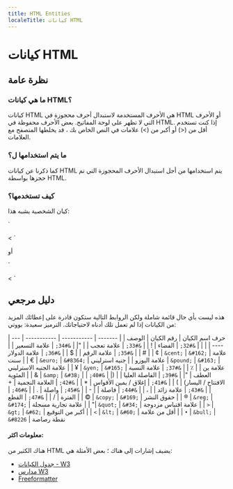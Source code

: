 ```yaml
---
title: HTML Entities
localeTitle: كيانات HTML
---
```

# كيانات HTML

## نظرة عامة

### ما هي كيانات HTML؟

كيانات HTML هي الأحرف المستخدمة لاستبدال أحرف محجوزة في HTML أو الأحرف التي لا تظهر على لوحة المفاتيح. بعض الأحرف محفوظة في HTML. إذا كنت تستخدم أقل من (<) أو أكبر من (>) علامات في النص الخاص بك ، قد يخلطها المتصفح مع العلامات.

### ما يتم استخدامها ل؟

كما ذكرنا عن كيانات HTML يتم استخدامها من أجل استبدال الأحرف المحجوزة التي تم حجزها بواسطة HTML.

### كيف تستخدمها؟

كيان الشخصية يشبه هذا:

 `
<!-- format &[entity_name]; --> 
 <!-- example for a less-than sign (<) --> 
 &lt; 
` 

أو

 `
<!-- &#[entity_number]; --> 
 <!-- example for a less-than sign (<) --> 
 &#60; 
` 

## دليل مرجعي

هذه ليست بأي حال قائمة شاملة ولكن الروابط التالية ستكون قادرة على إعطائك المزيد من الكيانات إذا لم تعمل تلك أدناه لاحتياجاتك. الترميز سعيدة: بووتي:

| حرف اسم الكيان | رقم الكيان | الوصف | | ------- | ----------- | ----------- | ------- | | | | `&#32;` | الفضاء | ! | | `&#33;` | علامة تعجب | | "| | `&#34;` | علامة التسعير | | # | | `&#35;` | علامة الرقم | | $ | | `&#36;` | علامة الدولار | | ¢ | `&cent;` | `&#162;` | علامة سنت | | € | `&euro;` | `&#8364;` | علامة اليورو | | جنيه استرليني | `&pound;` | `&#163;` | علامة الجنيه الاسترليني | | ¥ | `&yen;` | `&#165;` | علامة ين | | ٪ | | `&#37;` | علامة النسبة المئوية | | & | `&amp;` | `&#38;` | العطف | "| | `&#39;` | الفاصلة العليا | | (| | `&#40;` | الافتتاح / اليسار) | ) | | `&#41;` | إغلاق / يمين الأقواس | \* | | `&#42;` | العلامة النجمية | + | | `&#43;` | علامة زائد | | ، | | `&#44;` | فاصلة | | - | | `&#45;` | واصلة | . | | `&#46;` | الفترة | / | | `&#47;` | القطع | | © | `&copy;` | `&#169;` | حقوق النشر | | ® | `&reg;` | `&#174;` | علامة تجارية مسجلة | | "| `&quot;` | `&#34;` | علامة اقتباس مزدوجة | | `>` | `&gt;` | `&#62;` | أكبر من التوقيع | | `<` | `&lt;` | `&#60;` | أقل من علامة | | `•` | `&bull;` | `&#8226` | نقطة رصاصة

#### معلومات اكثر:

هناك الكثير من HTML يضيف إشارات إلى هناك ؛ بعض الأمثلة هي:

*   [جدول الكيانات - W3](https://dev.w3.org/html5/html-author/charref)
*   [مدارس W3](https://www.w3schools.com/html/html_entities.asp)
*   [Freeformatter](https://www.freeformatter.com/html-entities.html)